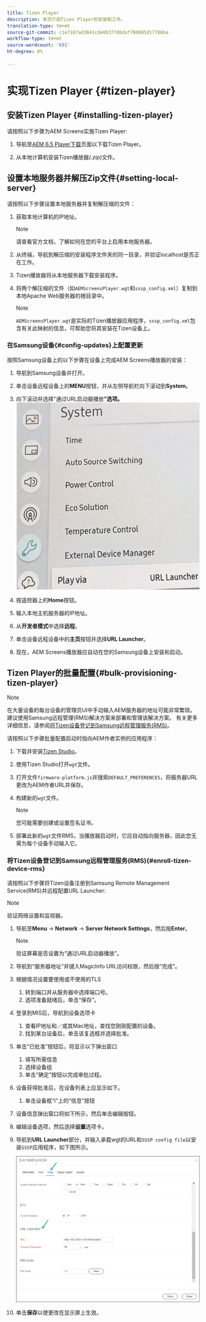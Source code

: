 ```yaml
---
title: Tizen Player
description: 本页介绍Tizen Player的安装和工作。
translation-type: tm+mt
source-git-commit: c1e7187ad3841cde08377d6daf700885d17706ba
workflow-type: tm+mt
source-wordcount: '691'
ht-degree: 0%

---
```



# 实现Tizen Player {#tizen-player}

## 安装Tizen Player {#installing-tizen-player}

请按照以下步骤为AEM Screens实施Tizen Player:

1. 导航至[AEM 6.5 Player下载](https://download.macromedia.com/screens/)页面以下载Tizen Player。

1. 从本地计算机安装Tizen播放器&#x200B;*(.zip)*&#x200B;文件。

## 设置本地服务器并解压Zip文件{#setting-local-server}

请按照以下步骤设置本地服务器并复制解压缩的文件：

1. 获取本地计算机的IP地址。
   >[!NOTE]
   >请查看官方文档，了解如何在您的平台上启用本地服务器。

1. 从终端，导航到解压缩的安装程序文件夹的同一目录，并验证localhost是否正在工作。

1. Tizen播放器将从本地服务器下载安装程序。

1. 将两个解压缩的文件（如`AEMScreensPlayer.wgt`和`sssp_config.xml`）复制到本地Apache Web服务器的根目录中。

   >[!NOTE]
   >`AEMScreensPlayer.wgt`是实际的Tizen播放器应用程序，`sssp_config.xml`包含有关此映射的信息，可帮助您将其安装在Tizen设备上。

### 在Samsung设备{#config-updates}上配置更新

按照Samsung设备上的以下步骤在设备上完成AEM Screens播放器的安装：

1. 导航到Samsung设备并打开。

1. 单击设备远程设备上的&#x200B;**MENU**&#x200B;按钮，并从左侧导航栏向下滚动到&#x200B;**System**。

1. 向下滚动并选择“通过URL启动器播放&#x200B;**”选项。**
   ![图像](/help/user-guide/assets/tizen/url-launcher.png)

1. 按遥控器上的&#x200B;**Home**&#x200B;按钮。

1. 输入本地主机服务器的IP地址。

1. 从&#x200B;**开发者模式**&#x200B;中选择&#x200B;**远程**。

1. 单击设备远程设备中的&#x200B;**主页**&#x200B;按钮并选择&#x200B;**URL Launcher**。

1. 现在，AEM Screens播放器应自动在您的Samsung设备上安装和启动。

## Tizen Player的批量配置{#bulk-provisioning-tizen-player}

>[!NOTE]
>在大量设备的每台设备的管理员UI中手动输入AEM服务器的地址可能非常繁琐。 建议使用Samsung远程管理(RMS)解决方案来部署和管理该解决方案。 有关更多详细信息，请参阅[将Tizen设备登记到Samsung远程管理服务(RMS)](#enroll-tizen-device-rm)。

请按照以下步骤批量配置启动时指向AEM作者实例的应用程序：

1. 下载并安装[Tizen Studio](https://developer.tizen.org/development/tizen-studio/download)。
1. 使用Tizen Studio打开`wgt`文件。
1. 打开文件`firmware-platform.js`并搜索`DEFAULT_PREFERENCES`，将服务器URL更改为AEM作者URL并保存。
1. 构建新的`wgt`文件。

   >[!NOTE]
   >您可能需要创建或设置签名证书。

1. 部署此新的`wgt`文件RMS，当播放器启动时，它应自动指向服务器，因此您无需为每个设备手动输入它。

### 将Tizen设备登记到Samsung远程管理服务(RMS){#enroll-tizen-device-rms}

请按照以下步骤将Tizen设备注册到Samsung Remote Management Service(RMS)并远程配置URL Launcher:

>[!NOTE]
>验证网络设置和监视器。

1. 导航至&#x200B;**Menu** -> **Network** -> **Server Network Settings**，然后按&#x200B;**Enter**。

   >[!NOTE]
   >验证屏幕是否设置为“通过URL启动器播放”。

1. 导航到“服务器地址”并键入MagicInfo URL访问权限，然后按“完成”。

1. 根据情况设置要使用或不使用的TLS
   1. 转到端口并从服务器中选择端口号。
   1. 选项准备就绪后，单击“保存”。

1. 登录到MIS后，导航到设备选项卡
   1. 查看IP地址和／或其Mac地址，查找您刚刚配置的设备。
   1. 找到某台设备后，单击该复选框并选择批准。

1. 单击“已批准”按钮后，将显示以下弹出窗口
   1. 填写所需信息
   1. 选择设备组
   1. 单击“确定”按钮以完成审批过程。

1. 设备获得批准后，在设备列表上应显示如下。
   1. 单击设备框“i”上的“信息”按钮

1. 设备信息弹出窗口将如下所示，然后单击编辑按钮。

1. 编辑设备选项，然后选择&#x200B;**设置**&#x200B;选项卡。

1. 导航到&#x200B;**URL Launcher**&#x200B;部分，并输入承载wgt的URL和`SSSP config file`以安装`SSSP`应用程序，如下图所示。

   ![图像](/help/user-guide/assets/tizen/rms-9.png)

1. 单击&#x200B;**保存**&#x200B;以使更改在显示屏上生效。




